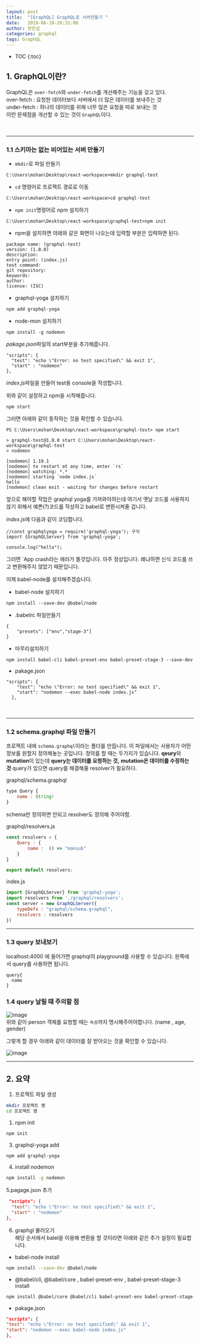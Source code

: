 ```yaml
---
layout: post
title:  "[GraphQL] GraphQL로 서버만들기 "
date:   2019-06-18-20:31:00
author: 한만섭
categories: graphql
tags: GraphQL
---
```


* TOC
{:toc}


## 1. GraphQL이란?
  GraphQL은 `over-fetch`와 `under-fetch`를 개선해주는 기능을 갖고 있다.  
  over-fetch : 요청한 데이터보다 서버에서 더 많은 데이터를 보내주는 것  
  under-fetch : 하나의 데이터를 위해 너무 많은 요청을 따로 보내는 것  
  이런 문제점을 개선할 수 있는 것이 `GraphQL`이다.  

  　  

***

### 1.1 스키마는 없는 비어있는 서버 만들기 

  * `mkdir`로 파일 만들기 

  ```
  C:\Users\mshan\Desktop\react-workspace>mkdir graphql-test
  ```


  * `cd` 명령어로 프로젝트 경로로 이동 

  ```
  C:\Users\mshan\Desktop\react-workspace>cd graphql-test
  ```


  * `npm init`명령어로 npm 설치하기 

  ```
  C:\Users\mshan\Desktop\react-workspace\graphql-test>npm init
  ```

  * npm을 설치하면 아래와 같은 화면이 나오는데 입력할 부분은 입력하면 된다. 

  ```
  package name: (graphql-test)
  version: (1.0.0)
  description:
  entry point: (index.js)
  test command:
  git repository:
  keywords:
  author:
  license: (ISC)
  ```


  * graphql-yoga 설치하기 

  ```
  npm add graphql-yoga
  ```


  * node-mon 설치하기 

  ```
  npm install -g nodemon
  ```
  *pakage.json*파일의 start부분을 추가해줍니다. 
  ```
  "scripts": {
    "test": "echo \"Error: no test specified\" && exit 1",
    "start" : "nodemon"
  },
  ```
  *index.js*파일을 만들어 test용 console을 작성합니다. 

  위와 같이 설정하고 npm을 시작해줍니다. 
  ```
  npm start
  ```

  그러면 아래와 같이 동작하는 것을 확인할 수 있습니다. 
  ```
  PS C:\Users\mshan\Desktop\react-workspace\graphql-test> npm start

> graphql-test@1.0.0 start C:\Users\mshan\Desktop\react-workspace\graphql-test
> nodemon

[nodemon] 1.19.1
[nodemon] to restart at any time, enter `rs`
[nodemon] watching: *.*
[nodemon] starting `node index.js`
hello
[nodemon] clean exit - waiting for changes before restart
  ```

앞으로 해야할 작업은 graphql yoga를 가져와야하는데 여기서 옛날 코드를 사용하지 않기 위해서 예쁜(?)코드를 작성하고 babel로 변환시켜줄 겁니다. 







*index.js*에 다음과 같이 코딩합니다. 

```
//const graphqlyoga = require('graphql-yoga'); 구식
import {GraphQLServer} from 'graphql-yoga';

console.log("hello");
```
그러면 `App crash라는 에러가 뜰것입니다. 아주 정상입니다. 왜냐하면 신식 코드를 쓰고 변환해주지 않았기 때문입니다. 

이제 babel-node를 설치해주겠습니다. 

- babel-node 설치하기 

```
npm install --save-dev @babel/node
```

* .babelrc 파일만들기 
```
{
    "presets": ["env","stage-3"]
}
```

* 마무리설치하기 

```
npm install babel-cli babel-preset-env babel-preset-stage-3 --save-dev
```


* pakage.json 
```
"scripts": {
    "test": "echo \"Error: no test specified\" && exit 1",
    "start": "nodemon --exec babel-node index.js"
  },
```


　  

***



<script async src="https://pagead2.googlesyndication.com/pagead/js/adsbygoogle.js"></script>
<ins class="adsbygoogle"
     style="display:block; text-align:center;"
     data-ad-layout="in-article"
     data-ad-format="fluid"
     data-ad-client="ca-pub-4877378276818686"
     data-ad-slot="4307878116"></ins>
<script>
     (adsbygoogle = window.adsbygoogle || []).push({});
</script>





### 1.2 schema.graphql 파일 만들기 

프로젝트 내에 `schema.graphql`이라는 폴더를 만듭니다. 이 파일에서는 사용자가 어떤 정보를 원할지 정의해놓는 곳입니다. 정의를 할 때는 두가지가 있습니다. 
**qeury**와 **mutation**이 있는데 **query는 데이터를 요청하는 것,** **mutation은 데이터를 수정하는 것** 
query가 있으면 query를 해결해줄 resolver가 필요하다. 

graphql/schema.graphql
```js
type Query {
    name : String! 
}

```
schema만 정의하면 안되고 resolver도 정의해 주어야함.

graphql/resolvers.js
```js
const resolvers = {
    Query : {
        name :  () => "mansub"
    }
}

export default resolvers;
```

index.js
```js
import {GraphQLServer} from 'graphql-yoga';
import resolvers from './graphql/resolvers';
const server = new GraphQLServer({
    typeDefs : "graphql/schema.graphql",
    resolvers : resolvers
})
```

***



### 1.3 query 보내보기 

  localhost:4000 에 들어가면 graphql의 playground를 사용할 수 있습니다. 왼쪽에서 query를 사용하면 됩니다.  

  ```
  query{
    name
  }
  ```

### 1.4 query 날릴 때 주의할 점 
![image](https://user-images.githubusercontent.com/46010705/59688345-72899380-9218-11e9-8c78-329f03e19419.png)  
위와 같이 person 객체를 요청할 때는 `속성`까지 명시해주어야합니다. (name , age, gender)  

그렇게 할 경우 아래와 같이 데이터를 잘 받아오는 것을 확인할 수 있습니다. 

![image](https://user-images.githubusercontent.com/46010705/59688799-63efac00-9219-11e9-8fb4-4da4bfd98e0b.png)



***



## 2. 요약

1. 프로젝트 파일 생성  

```bash
mkdir 프로젝트 명 
cd 프로젝트 명
```



1. npm init  

```bash
npm init
```

3. graphql-yoga add  

```bash
npm add graphql-yoga
```

4. install nodemon   

```bash
npm install -g nodemon
```

5.pagage.json 추가  

```json
 "scripts": {
  "test": "echo \"Error: no test specified\" && exit 1",
  "start" : "nodemon"
},
```

6. graphgl 불러오기   
   해당 순서에서 balel을 이용해 변환을 할 것이라면 아래와 같은 추가 설정이 필요합니다.  

- babel-node install  

```bash
npm install --save-dev @babel/node
```

- @babel/cli,  @babel/core , babel-preset-env , babel-preset-stage-3 install  

```bash
npm install @babel/core @babel/cli babel-preset-env babel-preset-stage-3 --save-dev
```

- pakage.json  

```json
"scripts": {
"test": "echo \"Error: no test specified\" && exit 1",
"start": "nodemon --exec babel-node index.js"
},
```

